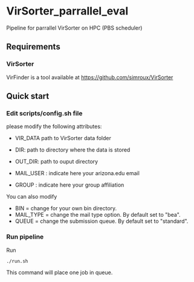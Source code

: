 # VirSorter_parrallel_eval
Pipeline for parrallel VirSorter on HPC (PBS scheduler)

## Requirements

### VirSorter
VirFinder is a tool available at https://github.com/simroux/VirSorter

## Quick start

### Edit scripts/config.sh file
please modify the following attributes:

  - VIR_DATA path to VirSorter data folder
  - DIR: path to directory where the data is stored
  - OUT_DIR: path to ouput directory
  
  - MAIL_USER : indicate here your arizona.edu email
  - GROUP : indicate here your group affiliation

You can also modify

  - BIN = change for your own bin directory.
  - MAIL_TYPE = change the mail type option. By default set to "bea".
  - QUEUE = change the submission queue. By default set to "standard".
  
  ### Run pipeline
  
  Run 
  ```bash
  ./run.sh
  ```
  This command will place one job in queue.
  
